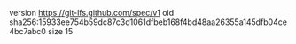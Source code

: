 version https://git-lfs.github.com/spec/v1
oid sha256:15933ee754b59dc87c3d1061dfbeb168f4bd48aa26355a145dfb04ce4bc7abc0
size 15
